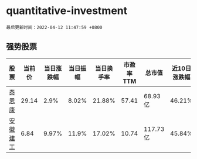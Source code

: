 # quantitative-investment

`最后更新时间：2022-04-12 11:47:59 +0800`

## 强势股票

|股票|当前价|当日涨跌幅|当日振幅|当日换手率|市盈率TTM|总市值|近10日涨跌幅|
|----|----|----|----|----|----|----|----|
|[泰恩康](https://xueqiu.com/S/SZ301263)|29.14|2.9%|8.02%|21.88%|57.41|68.93亿|46.21%|
|[安徽建工](https://xueqiu.com/S/SH600502)|6.84|9.97%|11.9%|17.02%|10.74|117.73亿|45.84%|
